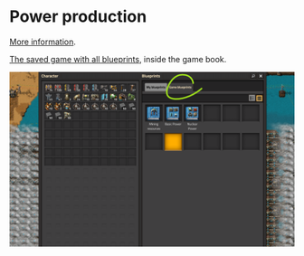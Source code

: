 # Power production

[More information](https://wiki.factorio.com/Power_production).

[The saved game with all blueprints](../saves/AwesomeFactorio%20-%20Power%20Production.zip), inside the game book.

![Blueprints in the game](../images/PowerProduction/PowerProduction.01.png)
